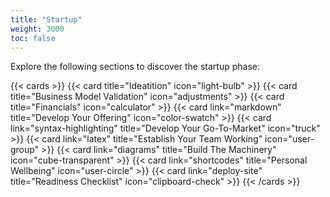```yaml
---
title: "Startup"
weight: 3000
toc: false
---
```


Explore the following sections to discover the startup phase:

<!--more-->

{{< cards >}}
  {{< card title="Ideatition" icon="light-bulb" >}}
  {{< card title="Business Model Validation" icon="adjustments" >}}
  {{< card title="Financials" icon="calculator" >}}
  {{< card link="markdown" title="Develop Your Offering" icon="color-swatch" >}}
  {{< card link="syntax-highlighting" title="Develop Your Go-To-Market" icon="truck" >}}
  {{< card link="latex" title="Establish Your Team Working" icon="user-group" >}}
  {{< card link="diagrams" title="Build The Machinery" icon="cube-transparent" >}}
  {{< card link="shortcodes" title="Personal Wellbeing" icon="user-circle" >}}
  {{< card link="deploy-site" title="Readiness Checklist" icon="clipboard-check" >}}
{{< /cards >}}